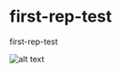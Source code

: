 # first-rep-test
first-rep-test


![alt text](http://images/branding/googlelogo/2x/googlelogo_color_272x92dp.png)
